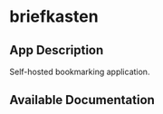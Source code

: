 # briefkasten

## App Description

Self-hosted bookmarking application.

## Available Documentation

